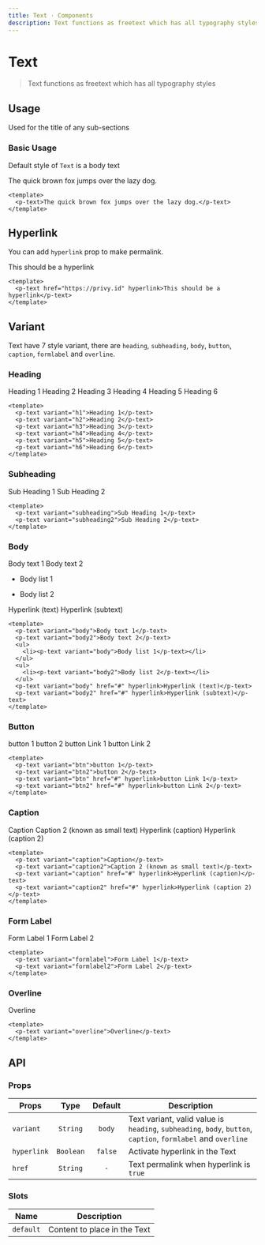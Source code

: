 ```yaml
---
title: Text · Components
description: Text functions as freetext which has all typography styles
---
```


<script setup>
  import pText from './Text.vue'
</script>

# Text

> Text functions as freetext which has all typography styles

## Usage
Used for the title of any sub-sections

### Basic Usage
Default style of `Text` is a body text

<preview>
  <p-text>The quick brown fox jumps over the lazy dog.</p-text>
</preview>

```vue
<template>
  <p-text>The quick brown fox jumps over the lazy dog.</p-text>
</template>
```

## Hyperlink
You can add `hyperlink` prop to make permalink.

<preview>
  <p-text href="https://privy.id" hyperlink>This should be a hyperlink</p-text>
</preview>

```vue
<template>
  <p-text href="https://privy.id" hyperlink>This should be a hyperlink</p-text>
</template>
```


## Variant
Text have 7 style variant, there are `heading`, `subheading`, `body`, `button`, `caption`, `formlabel` and `overline`.

### Heading

<preview class="flex-col space-y-2">
  <p-text variant="h1">Heading 1</p-text>
  <p-text variant="h2">Heading 2</p-text>
  <p-text variant="h3">Heading 3</p-text>
  <p-text variant="h4">Heading 4</p-text>
  <p-text variant="h5">Heading 5</p-text>
  <p-text variant="h6">Heading 6</p-text>
</preview>

```vue
<template>
  <p-text variant="h1">Heading 1</p-text>
  <p-text variant="h2">Heading 2</p-text>
  <p-text variant="h3">Heading 3</p-text>
  <p-text variant="h4">Heading 4</p-text>
  <p-text variant="h5">Heading 5</p-text>
  <p-text variant="h6">Heading 6</p-text>
</template>
```

### Subheading

<preview class="flex-col space-y-2">
  <p-text variant="subheading">Sub Heading 1</p-text>
  <p-text variant="subheading2">Sub Heading 2</p-text>
</preview>

```vue
<template>
  <p-text variant="subheading">Sub Heading 1</p-text>
  <p-text variant="subheading2">Sub Heading 2</p-text>
</template>
```

### Body

<preview class="flex-col space-y-2">
  <p-text variant="body">Body text 1</p-text>
  <p-text variant="body2">Body text 2</p-text>
  <ul class="!list-disc">
    <li><p-text variant="body">Body list 1</p-text></li>
  </ul>
  <ul class="!list-disc">
    <li><p-text variant="body2">Body list 2</p-text></li>
  </ul>
  <p-text variant="body" href="#" hyperlink>Hyperlink (text)</p-text>
  <p-text variant="body2" href="#" hyperlink>Hyperlink (subtext)</p-text>
</preview>

```vue
<template>
  <p-text variant="body">Body text 1</p-text>
  <p-text variant="body2">Body text 2</p-text>
  <ul>
    <li><p-text variant="body">Body list 1</p-text></li>
  </ul>
  <ul>
    <li><p-text variant="body2">Body list 2</p-text></li>
  </ul>
  <p-text variant="body" href="#" hyperlink>Hyperlink (text)</p-text>
  <p-text variant="body2" href="#" hyperlink>Hyperlink (subtext)</p-text>
</template>
```

### Button

<preview class="flex-col space-y-2">
  <p-text variant="btn">button 1</p-text>
  <p-text variant="btn2">button 2</p-text>
  <p-text variant="btn" href="#" hyperlink>button Link 1</p-text>
  <p-text variant="btn2" href="#" hyperlink>button Link 2</p-text>
</preview>

```vue
<template>
  <p-text variant="btn">button 1</p-text>
  <p-text variant="btn2">button 2</p-text>
  <p-text variant="btn" href="#" hyperlink>button Link 1</p-text>
  <p-text variant="btn2" href="#" hyperlink>button Link 2</p-text>
</template>
```

### Caption

<preview class="flex-col space-y-2">
  <p-text variant="caption">Caption</p-text>
  <p-text variant="caption2">Caption 2 (known as small text)</p-text>
  <p-text variant="caption" href="#" hyperlink>Hyperlink (caption)</p-text>
  <p-text variant="caption2" href="#" hyperlink>Hyperlink (caption 2)</p-text>
</preview>

```vue
<template>
  <p-text variant="caption">Caption</p-text>
  <p-text variant="caption2">Caption 2 (known as small text)</p-text>
  <p-text variant="caption" href="#" hyperlink>Hyperlink (caption)</p-text>
  <p-text variant="caption2" href="#" hyperlink>Hyperlink (caption 2)</p-text>
</template>
```

### Form Label

<preview class="flex-col space-y-2">
  <p-text variant="formlabel">Form Label 1</p-text>
  <p-text variant="formlabel2">Form Label 2</p-text>
</preview>

```vue
<template>
  <p-text variant="formlabel">Form Label 1</p-text>
  <p-text variant="formlabel2">Form Label 2</p-text>
</template>
```

### Overline

<preview class="flex-col space-y-2">
  <p-text variant="overline">Overline</p-text>
</preview>

```vue
<template>
  <p-text variant="overline">Overline</p-text>
</template>
```

## API

### Props

| Props               |   Type    | Default     | Description                                                            |
|---------------------|:---------:|:-----------:|------------------------------------------------------------------------|
| `variant`           | `String`  | `body`      | Text variant, valid value is `heading`, `subheading`, `body`, `button`, `caption`, `formlabel` and `overline`    |
| `hyperlink`         | `Boolean` | `false`     | Activate hyperlink in the Text                                         |
| `href`              | `String`  | `-`         | Text permalink when hyperlink is `true`                                |

### Slots

| Name             | Description                                             |
|------------------|---------------------------------------------------------|
| `default`        | Content to place in the Text                            |

